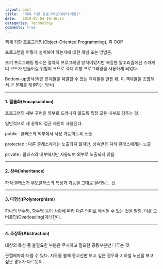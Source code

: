 ```yaml
---
layout: post
title:  "객체 지향 프로그래밍(OOP)이란?"
date:   2019-03-04 19:46:54
categories: Technology
comments: true
---
```


객체 지향 프로그래밍(Object-Oriented Programming), 즉 OOP  

프로그램을 어떻게 설계해야 하는지에 대한 개념 또는 방법론.  

초기 프로그래밍 방식은 절차적 프로그래밍 방식이었지만 복잡한 알고리즘에선 스파게티 코드가 만들어질 위험이 크므로 객제 지향 프로그래밍을 사용하게 되었다.  

Bottom-up방식(작은 문제들을 해결할 수 있는 객체들을 만든 뒤, 이 객체들을 조합해서 큰 문제를 해결하는 방식)  

  
---  



#### 1. 캡슐화(Encapsulation)  

프로그램의 세부 구현을 외부로 드러나지 않도록 특정 모듈 내부로 감추는 것.  

일반적으로 세 종류의 접근 제한이 사용된다.  

public : 클래스의 외부에서 사용 가능하도록 노출  

protected : 다른 클래스에게는 노출되지 않지만, 상속받은 자식 클래스에게는 노출  

private : 클래스의 내부에서만 사용되며 외부로 노출되지 않음  

---  

#### 2. 상속(Inheritance)

자식 클래스가 부모클래스의 특성과 기능을 그대로 물려받는 것.  

---

#### 3. 다형성(Polymorphism)
  
하나의 변수명, 함수명 등이 상황에 따라 다른 의미로 해석될 수 있는 것을 말함. 이를 오버로딩(Overloading)이라한다.  

---

#### 4. 추상화(Abstraction)

대상의 특성 중 불필요한 부분은 무시하고 필요한 공통부분만 다루는 것.  

관점에따라 다를 수 있다. 지도를 볼때 등고선만 보고 싶은 경우와 지하철 노선을 보고 싶은 경우가 다르듯이.  


